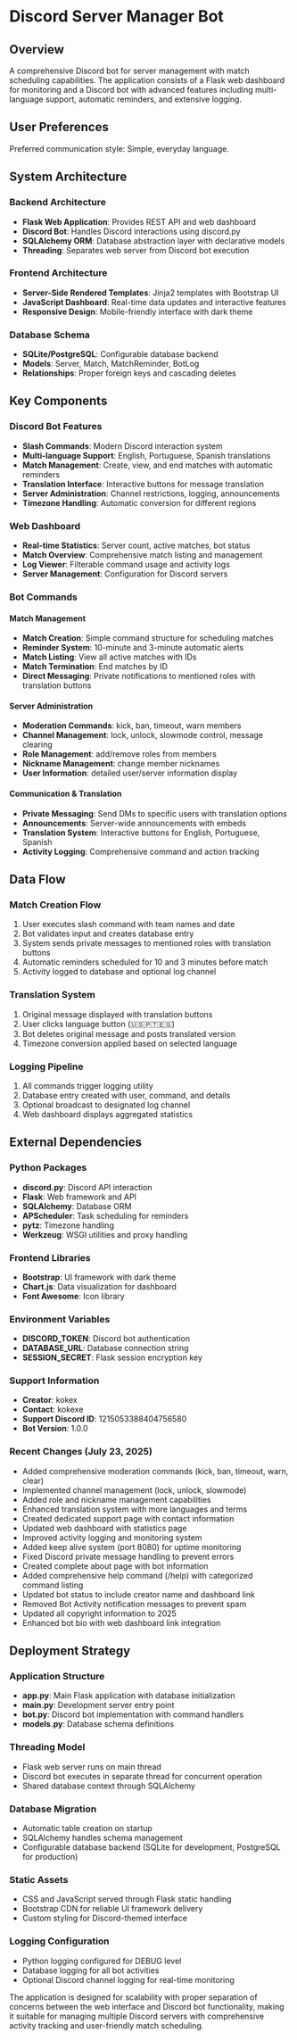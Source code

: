 # Discord Server Manager Bot

## Overview

A comprehensive Discord bot for server management with match scheduling capabilities. The application consists of a Flask web dashboard for monitoring and a Discord bot with advanced features including multi-language support, automatic reminders, and extensive logging.

## User Preferences

Preferred communication style: Simple, everyday language.

## System Architecture

### Backend Architecture
- **Flask Web Application**: Provides REST API and web dashboard
- **Discord Bot**: Handles Discord interactions using discord.py
- **SQLAlchemy ORM**: Database abstraction layer with declarative models
- **Threading**: Separates web server from Discord bot execution

### Frontend Architecture
- **Server-Side Rendered Templates**: Jinja2 templates with Bootstrap UI
- **JavaScript Dashboard**: Real-time data updates and interactive features
- **Responsive Design**: Mobile-friendly interface with dark theme

### Database Schema
- **SQLite/PostgreSQL**: Configurable database backend
- **Models**: Server, Match, MatchReminder, BotLog
- **Relationships**: Proper foreign keys and cascading deletes

## Key Components

### Discord Bot Features
- **Slash Commands**: Modern Discord interaction system
- **Multi-language Support**: English, Portuguese, Spanish translations
- **Match Management**: Create, view, and end matches with automatic reminders
- **Translation Interface**: Interactive buttons for message translation
- **Server Administration**: Channel restrictions, logging, announcements
- **Timezone Handling**: Automatic conversion for different regions

### Web Dashboard
- **Real-time Statistics**: Server count, active matches, bot status
- **Match Overview**: Comprehensive match listing and management
- **Log Viewer**: Filterable command usage and activity logs
- **Server Management**: Configuration for Discord servers

### Bot Commands
#### Match Management
- **Match Creation**: Simple command structure for scheduling matches
- **Reminder System**: 10-minute and 3-minute automatic alerts
- **Match Listing**: View all active matches with IDs
- **Match Termination**: End matches by ID
- **Direct Messaging**: Private notifications to mentioned roles with translation buttons

#### Server Administration
- **Moderation Commands**: kick, ban, timeout, warn members
- **Channel Management**: lock, unlock, slowmode control, message clearing
- **Role Management**: add/remove roles from members
- **Nickname Management**: change member nicknames
- **User Information**: detailed user/server information display

#### Communication & Translation
- **Private Messaging**: Send DMs to specific users with translation options
- **Announcements**: Server-wide announcements with embeds
- **Translation System**: Interactive buttons for English, Portuguese, Spanish
- **Activity Logging**: Comprehensive command and action tracking

## Data Flow

### Match Creation Flow
1. User executes slash command with team names and date
2. Bot validates input and creates database entry
3. System sends private messages to mentioned roles with translation buttons
4. Automatic reminders scheduled for 10 and 3 minutes before match
5. Activity logged to database and optional log channel

### Translation System
1. Original message displayed with translation buttons
2. User clicks language button (🇺🇸🇵🇹🇪🇸)
3. Bot deletes original message and posts translated version
4. Timezone conversion applied based on selected language

### Logging Pipeline
1. All commands trigger logging utility
2. Database entry created with user, command, and details
3. Optional broadcast to designated log channel
4. Web dashboard displays aggregated statistics

## External Dependencies

### Python Packages
- **discord.py**: Discord API interaction
- **Flask**: Web framework and API
- **SQLAlchemy**: Database ORM
- **APScheduler**: Task scheduling for reminders
- **pytz**: Timezone handling
- **Werkzeug**: WSGI utilities and proxy handling

### Frontend Libraries
- **Bootstrap**: UI framework with dark theme
- **Chart.js**: Data visualization for dashboard
- **Font Awesome**: Icon library

### Environment Variables
- **DISCORD_TOKEN**: Discord bot authentication
- **DATABASE_URL**: Database connection string
- **SESSION_SECRET**: Flask session encryption key

### Support Information
- **Creator**: kokex
- **Contact**: kokexe
- **Support Discord ID**: 1215053388404756580
- **Bot Version**: 1.0.0

### Recent Changes (July 23, 2025)
- Added comprehensive moderation commands (kick, ban, timeout, warn, clear)
- Implemented channel management (lock, unlock, slowmode)
- Added role and nickname management capabilities
- Enhanced translation system with more languages and terms
- Created dedicated support page with contact information
- Updated web dashboard with statistics page
- Improved activity logging and monitoring system
- Added keep alive system (port 8080) for uptime monitoring
- Fixed Discord private message handling to prevent errors
- Created complete about page with bot information
- Added comprehensive help command (/help) with categorized command listing
- Updated bot status to include creator name and dashboard link
- Removed Bot Activity notification messages to prevent spam
- Updated all copyright information to 2025
- Enhanced bot bio with web dashboard link integration

## Deployment Strategy

### Application Structure
- **app.py**: Main Flask application with database initialization
- **main.py**: Development server entry point
- **bot.py**: Discord bot implementation with command handlers
- **models.py**: Database schema definitions

### Threading Model
- Flask web server runs on main thread
- Discord bot executes in separate thread for concurrent operation
- Shared database context through SQLAlchemy

### Database Migration
- Automatic table creation on startup
- SQLAlchemy handles schema management
- Configurable database backend (SQLite for development, PostgreSQL for production)

### Static Assets
- CSS and JavaScript served through Flask static handling
- Bootstrap CDN for reliable UI framework delivery
- Custom styling for Discord-themed interface

### Logging Configuration
- Python logging configured for DEBUG level
- Database logging for all bot activities
- Optional Discord channel logging for real-time monitoring

The application is designed for scalability with proper separation of concerns between the web interface and Discord bot functionality, making it suitable for managing multiple Discord servers with comprehensive activity tracking and user-friendly match scheduling.